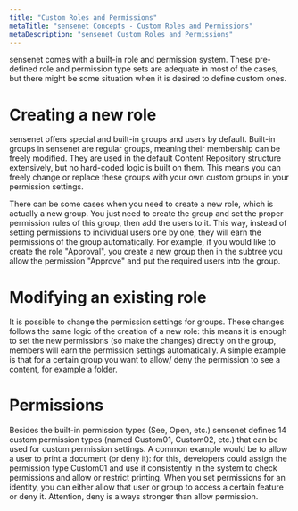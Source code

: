 ```yaml
---
title: "Custom Roles and Permissions"
metaTitle: "sensenet Concepts - Custom Roles and Permissions"
metaDescription: "sensenet Custom Roles and Permissions"
---
```


sensenet comes with a built-in role and permission system. These pre-defined role and permission type sets are adequate in most of the cases, but there might be some situation when it is desired to define custom ones.

# Creating a new role
sensenet offers special and built-in groups and users by default. Built-in groups in sensenet are regular groups, meaning their membership can be freely modified. They are used in the default Content Repository structure extensively, but no hard-coded logic is built on them. This means you can freely change or replace these groups with your own custom groups in your permission settings.

There can be some cases when you need to create a new role, which is actually a new group. You just need to create the group and set the proper permission rules of this group, then add the users to it. This way, instead of setting permissions to individual users one by one, they will earn the permissions of the group automatically. For example, if you would like to create the role "Approval", you create a new group then in the subtree you allow the permission "Approve" and put the required users into the group.

# Modifying an existing role
It is possible to change the permission settings for groups. These changes follows the same logic of the creation of a new role: this means it is enough to set the new permissions (so make the changes) directly on the group, members will earn the permission settings automatically. A simple example is that for a certain group you want to allow/ deny the permission to see a content, for example a folder.

# Permissions
Besides the built-in permission types (See, Open, etc.) sensenet defines 14 custom permission types (named Custom01, Custom02, etc.) that can be used for custom permission settings. A common example would be to allow a user to print a document (or deny it): for this, developers could assign the permission type Custom01 and use it consistently in the system to check permissions and allow or restrict printing.
When you set permissions for an identity, you can either allow that user or group to access a certain feature or deny it. Attention, deny is always stronger than allow permission.
